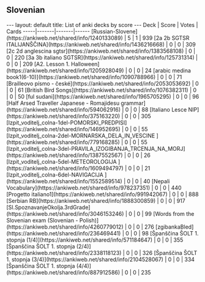 <h2>Slovenian</h2>
---
layout: default
title: List of anki decks by score
---
Deck | Score | Votes | Cards
-----|-------|-------|------
[Russian-Slovene](https://ankiweb.net/shared/info/1240133089) | 5 | 1 | 939
[2a 2b SGTSR ITALIJANŠČINA](https://ankiweb.net/shared/info/1436216668) | 0 | 0 | 309
[2c 2d anglescina sgtsr](https://ankiweb.net/shared/info/1383568108) | 0 | 0 | 220
[3a 3b italiano SGTSR](https://ankiweb.net/shared/info/125731314) | 0 | 0 | 209
[A2. Lesson 1. Halloween](https://ankiweb.net/shared/info/1205928049) | 0 | 0 | 24
[arabic medina book1(6-10)](https://ankiweb.net/shared/info/1090788966) | 0 | 0 | 71
[Brailleovo písmo - české](https://ankiweb.net/shared/info/2053053692) | 0 | 0 | 61
[British Bird Songs](https://ankiweb.net/shared/info/1076382311) | 0 | 0 | 50
[ful sudani](https://ankiweb.net/shared/info/1965705295) | 0 | 0 | 96
[Half Arsed Traveller Japanese - Romajidesu grammar](https://ankiweb.net/shared/info/594062916) | 0 | 0 | 88
[Italiano Lesce NIP](https://ankiweb.net/shared/info/375163220) | 0 | 0 | 305
[Izpit_voditelj_colna-1del-POMORSKI_PREDPISI](https://ankiweb.net/shared/info/146952695) | 0 | 0 | 55
[Izpit_voditelj_colna-2del-MORNARSKA_DELA_IN_VESCINE ](https://ankiweb.net/shared/info/779168285) | 0 | 0 | 55
[Izpit_voditelj_colna-3del-PRAVILA_IZOGIBANJA_TRCENJA_NA_MORJ](https://ankiweb.net/shared/info/1387552567) | 0 | 0 | 26
[Izpit_voditelj_colna-5del-METEOROLOGIJA ](https://ankiweb.net/shared/info/1609494797) | 0 | 0 | 21
[Izpit_voditelj_colna-6del-NAVIGACIJA ](https://ankiweb.net/shared/info/1552589514) | 0 | 0 | 40
[Nepali Vocabulary](https://ankiweb.net/shared/info/978237351) | 0 | 0 | 440
[Progetto italiano1](https://ankiweb.net/shared/info/991942067) | 0 | 0 | 888
[Serbian RB](https://ankiweb.net/shared/info/1888300859) | 0 | 0 | 917
[SI.SpoznavanjeOkolja.3rdGrade](https://ankiweb.net/shared/info/3046153246) | 0 | 0 | 99
[Words from the Slovenian exam (Slovenian - Polish)](https://ankiweb.net/shared/info/4260779012) | 0 | 0 | 276
[zgibankaBled](https://ankiweb.net/shared/info/236469441) | 0 | 0 | 98
[Španščina ŠOLT 1. stopnja (1/4)](https://ankiweb.net/shared/info/571184647) | 0 | 0 | 355
[Španščina ŠOLT 1. stopnja (2/4)](https://ankiweb.net/shared/info/2338118123) | 0 | 0 | 326
[Španščina ŠOLT 1. stopnja (3/4)](https://ankiweb.net/shared/info/2104528067) | 0 | 0 | 334
[Španščina ŠOLT 1. stopnja (4/4)](https://ankiweb.net/shared/info/887912586) | 0 | 0 | 235
